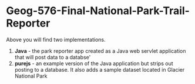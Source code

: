 # Geog-576-Final-National-Park-Trail-Reporter
Above you will find two implementations. 
1. **Java** - the park reporter app created as a Java web servlet application that will post data to a databse'
2. **purejs** - an example version of the Java application but strips out posting to a database. It also adds a sample dataset located in Glacier National Park
